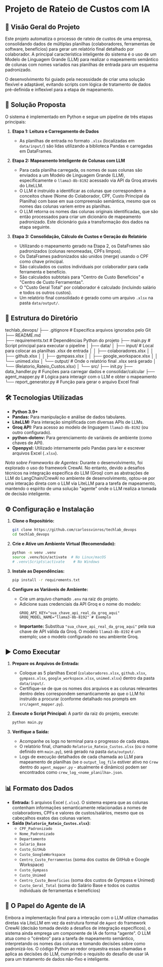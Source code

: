 # Projeto de Rateio de Custos com IA

## 🎯 Visão Geral do Projeto

Este projeto automatiza o processo de rateio de custos de uma empresa, consolidando dados de múltiplas planilhas (colaboradores, ferramentas de software, benefícios) para gerar um relatório final detalhado por colaborador. A principal característica inteligente do sistema é o uso de um Modelo de Linguagem Grande (LLM) para realizar o mapeamento semântico de colunas com nomes variados nas planilhas de entrada para um esquema padronizado.

O desenvolvimento foi guiado pela necessidade de criar uma solução flexível e adaptável, evitando scripts com lógica de tratamento de dados pré-definida e inflexível para a etapa de mapeamento.

## 🚀 Solução Proposta

O sistema é implementado em Python e segue um pipeline de três etapas principais:

1.  **Etapa 1: Leitura e Carregamento de Dados**
    * As planilhas de entrada no formato `.xlsx` (localizadas em `data/input/`) são lidas utilizando a biblioteca Pandas e carregadas em DataFrames.

2.  **Etapa 2: Mapeamento Inteligente de Colunas com LLM**
    * Para cada planilha carregada, os nomes de suas colunas são enviados a um Modelo de Linguagem Grande (LLM), especificamente o `llama3-8b-8192` acessado via API da Groq através do LiteLLM.
    * O LLM é instruído a identificar as colunas que correspondem a conceitos chave (Nome do Colaborador, CPF, Custo Principal da Planilha) com base em sua compreensão semântica, mesmo que os nomes das colunas variem entre as planilhas.
    * O LLM retorna os nomes das colunas originais identificadas, que são então processados para criar um dicionário de mapeamento padronizado. Este dicionário guia a transformação dos dados na etapa seguinte.

3.  **Etapa 3: Consolidação, Cálculo de Custos e Geração do Relatório**
    * Utilizando o mapeamento gerado na Etapa 2, os DataFrames são padronizados (colunas renomeadas, CPFs limpos).
    * Os DataFrames padronizados são unidos (merge) usando o CPF como chave principal.
    * São calculados os custos individuais por colaborador para cada ferramenta e benefício.
    * São calculados subtotais para "Centro de Custo Benefícios" e "Centro de Custo Ferramentas".
    * O "Custo Geral Total" por colaborador é calculado (incluindo salário e todos os outros custos).
    * Um relatório final consolidado é gerado como um arquivo `.xlsx` na pasta `data/output/`.


## 📂 Estrutura do Diretório
techlab_devops/
├── .gitignore          # Especifica arquivos ignorados pelo Git
├── README.md           
├── requirements.txt    # Dependências Python do projeto
├── main.py             # Script principal para executar o pipeline
│
├── data/
│   ├── input/          # Local para colocar as planilhas .xlsx de entrada
│   │   ├── colaboradores.xlsx
│   │   ├── github.xlsx
│   │   ├── gympass.xlsx
│   │   ├── google_workspace.xlsx
│   │   └── unimed.xlsx
│   └── output/         # Onde o relatório final .xlsx será gerado
│       └── (Relatorio_Rateio_Custos.xlsx)
│
└── src/
├── init.py
├── data_handler.py     # Funções para carregar dados e consolidar/calcular
├── agent_mapper.py     # Lógica para interagir com o LLM e obter o mapeamento 
└── report_generator.py # Função para gerar o arquivo Excel final 

## 🛠️ Tecnologias Utilizadas

* **Python 3.9+**
* **Pandas:** Para manipulação e análise de dados tabulares.
* **LiteLLM:** Para interação simplificada com diversas APIs de LLMs.
* **Groq API:** Para acesso ao modelo de linguagem `llama3-8b-8192` (ou outro configurado).
* **python-dotenv:** Para gerenciamento de variáveis de ambiente (como chaves de API).
* **Openpyxl:** Utilizado internamente pelo Pandas para ler e escrever arquivos Excel (`.xlsx`).

*Nota sobre Frameworks de Agentes:* Durante o desenvolvimento, foi explorado o uso do framework CrewAI. No entanto, devido a desafios técnicos na integração específica do LLM (Groq) com as abstrações de LLM do LangChain/CrewAI no ambiente de desenvolvimento, optou-se por uma interação direta com o LLM via LiteLLM para a tarefa de mapeamento, mantendo o espírito de uma solução "agente" onde o LLM realiza a tomada de decisão inteligente.

## ⚙️ Configuração e Instalação

1.  **Clone o Repositório:**
    ```bash
    git clone https://github.com/carlossvinros/techlab_devops
    cd techlab_devops
    ```

2.  **Crie e Ative um Ambiente Virtual (Recomendado):**
    ```bash
    python -m venv .venv
    source .venv/bin/activate  # No Linux/macOS
    # .venv\Scripts\activate    # No Windows
    ```

3.  **Instale as Dependências:**
    ```bash
    pip install -r requirements.txt
    ```

4.  **Configure as Variáveis de Ambiente:**
    * Crie um arquivo chamado `.env` na raiz do projeto.
    * Adicione suas credenciais da API Groq e o nome do modelo:
      ```env
      GROQ_API_KEY="sua_chave_api_real_da_groq_aqui"
      GROQ_MODEL_NAME="llama3-8b-8192" # Exemplo
      ```
    * **Importante:** Substitua `"sua_chave_api_real_da_groq_aqui"` pela sua chave de API válida da Groq. O modelo `llama3-8b-8192` é um exemplo; use o modelo configurado no seu ambiente Groq.

## ▶️ Como Executar

1.  **Prepare os Arquivos de Entrada:**
    * Coloque as 5 planilhas Excel (`colaboradores.xlsx`, `github.xlsx`, `gympass.xlsx`, `google_workspace.xlsx`, `unimed.xlsx`) dentro da pasta `data/input/`.
    * Certifique-se de que os nomes dos arquivos e as colunas relevantes dentro deles correspondem semanticamente ao que o LLM foi instruído a procurar (conforme detalhado nos prompts em `src/agent_mapper.py`).

2.  **Execute o Script Principal:**
    A partir da raiz do projeto, execute:
    ```bash
    python main.py
    ```

3.  **Verifique a Saída:**
    * Acompanhe os logs no terminal para o progresso de cada etapa.
    * O relatório final, chamado `Relatorio_Rateio_Custos.xlsx` (ou o nome definido em `main.py`), será gerado na pasta `data/output/`.
    * Logs de execução detalhados de cada chamada ao LLM para mapeamento de planilhas (se o `output_log_file` estiver ativo no `Crew` dentro do `agent_mapper.py` - atualmente é dinâmico) podem ser encontrados como `crew_log_<nome_planilha>.json`.

## 📊 Formato dos Dados

* **Entrada:** 5 arquivos Excel (`.xlsx`). O sistema espera que as colunas contenham informações semanticamente relacionadas a nomes de colaboradores, CPFs e valores de custos/salários, mesmo que os cabeçalhos exatos das colunas variem.
* **Saída (`Relatorio_Rateio_Custos.xlsx`):**
    * `CPF_Padronizado`
    * `Nome_Padronizado`
    * `Departamento` 
    * `Salario_Base`
    * `Custo_GitHub`
    * `Custo_GoogleWorkspace`
    * `Centro_Custo_Ferramentas` (soma dos custos de GitHub e Google Workspace)
    * `Custo_Gympass`
    * `Custo_Unimed`
    * `Centro_Custo_Beneficios` (soma dos custos de Gympass e Unimed)
    * `Custo_Geral_Total` (soma do Salário Base e todos os custos individuais de ferramentas e benefícios)


## 🧠 O Papel do Agente de IA

Embora a implementação final para a interação com o LLM utilize chamadas diretas via LiteLLM em vez da estrutura formal de `Agent` do framework CrewAI (decisão tomada devido a desafios de integração específicos), o sistema ainda emprega um componente de IA de forma "agente". O LLM atua como o "cérebro" para a tarefa de mapeamento semântico, interpretando os nomes das colunas e tomando decisões sobre como padronizá-los. O código Python ao redor orquestra essas chamadas e aplica as decisões do LLM, cumprindo o requisito do desafio de usar IA para um tratamento de dados não-fixo e inteligente.